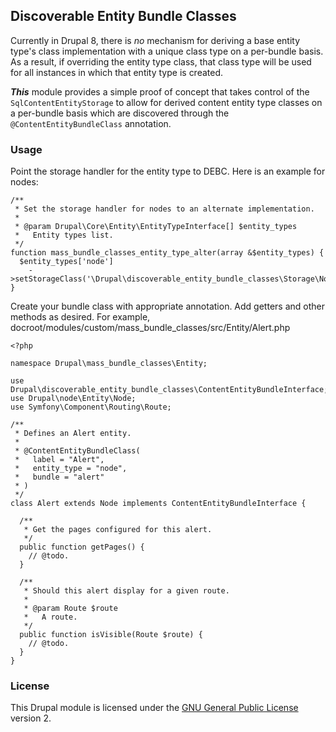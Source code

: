 ## Discoverable Entity Bundle Classes

Currently in Drupal 8, there is _no_ mechanism for deriving a base entity type's class implementation with a unique class type on a per-bundle basis. As a result, if overriding the entity type class, that class type will be used for all instances in which that entity type is created.

_**This**_ module provides a simple proof of concept that takes control of the `SqlContentEntityStorage` to allow for derived content entity type classes on a per-bundle basis which are discovered through the `@ContentEntityBundleClass` annotation.
 
### Usage

Point the storage handler for the entity type to DEBC. Here is an example for nodes:

```
/**
 * Set the storage handler for nodes to an alternate implementation.
 *
 * @param Drupal\Core\Entity\EntityTypeInterface[] $entity_types
 *   Entity types list.
 */
function mass_bundle_classes_entity_type_alter(array &$entity_types) {
  $entity_types['node']
    ->setStorageClass('\Drupal\discoverable_entity_bundle_classes\Storage\Node\NodeStorage');
}
```

Create your bundle class with appropriate annotation. Add getters and other methods as desired. For example, docroot/modules/custom/mass_bundle_classes/src/Entity/Alert.php

```
<?php

namespace Drupal\mass_bundle_classes\Entity;

use Drupal\discoverable_entity_bundle_classes\ContentEntityBundleInterface;
use Drupal\node\Entity\Node;
use Symfony\Component\Routing\Route;

/**
 * Defines an Alert entity.
 *
 * @ContentEntityBundleClass(
 *   label = "Alert",
 *   entity_type = "node",
 *   bundle = "alert"
 * )
 */
class Alert extends Node implements ContentEntityBundleInterface {

  /**
   * Get the pages configured for this alert.
   */
  public function getPages() {
    // @todo.
  }

  /**
   * Should this alert display for a given route.
   *
   * @param Route $route
   *   A route.
   */
  public function isVisible(Route $route) {
    // @todo.
  }
}

```

### License

This Drupal module is licensed under the [GNU General Public License](./LICENSE.md) version 2.
